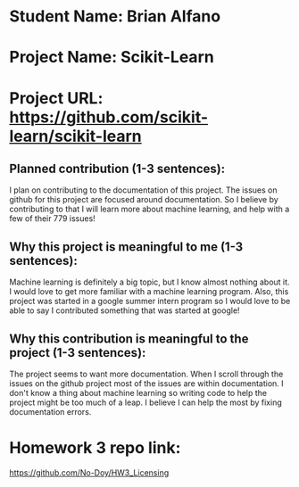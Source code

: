 # Student Name: Brian Alfano
# Project Name: Scikit-Learn
# Project URL: https://github.com/scikit-learn/scikit-learn

## Planned contribution (1-3 sentences):

I plan on contributing to the documentation of this project. The issues on github for this project are focused around documentation. So I believe by contributing to that I will learn more about machine learning, and help with a few of their 779 issues! 

## Why this project is meaningful to me (1-3 sentences):

Machine learning is definitely a big topic, but I know almost nothing about it. I would love to get more familiar with a machine learning program. Also, this project was started in a google summer intern program so I would love to be able to say I contributed something that was started at google!

## Why this contribution is meaningful to the project (1-3 sentences):
The project seems to want more documentation. When I scroll through the issues on the github project most of the issues are within documentation. I don't know a thing about machine learning so writing code to help the project might be too much of a leap. I believe I can help the most by fixing documentation errors.

# Homework 3 repo link:
https://github.com/No-Doy/HW3_Licensing
